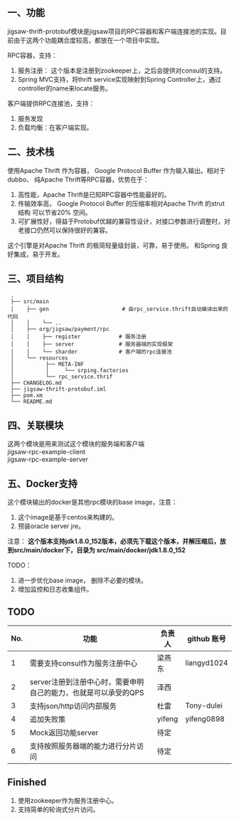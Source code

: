 ## 一、功能

jigsaw-thrift-protobuf模块是jigsaw项目的RPC容器和客户端连接池的实现。目前由于这两个功能耦合度较高，都放在一个项目中实现。

RPC容器，支持：
1. 服务注册： 这个版本是注册到zookeeper上，之后会提供对consul的支持。
2. Spring MVC支持，将thrift service实现映射到Spring Controller上，通过controller的name来locate服务。 

客户端提供RPC连接池，支持：
1. 服务发现
2. 负载均衡：在客户端实现。

## 二、技术栈

使用Apache Thrift 作为容器， Google Protocol Buffer 作为输入输出。相对于dubbo、 纯Apache Thrift等RPC容器，优势在于：

1.  高性能，Apache Thrift是已知RPC容器中性能最好的。
2.  传输效率高， Google Protocol Buffer 的压缩率相对Apache Thrift 的strut 结构 可以节省20% 空间。
3.  可扩展性好，得益于Protobuf优越的兼容性设计，对接口参数进行调整时，对老接口仍然可以保持很好的兼容。

这个引擎是对Apache Thrift 的极简轻量级封装，可靠，易于使用。 和Spring 良好集成，易于开发。

## 三、项目结构

     .
     ├── src/main
     │    ├── gen                       # 由rpc_service.thrift自动编译出来的代码
     │    │    └── ..  
     │    ├── org/jigsaw/payment/rpc
     │    │    ├── register            # 服务注册
     │    │    ├── server              # 服务器端的实现框架
     │    │    └── sharder             # 客户端的rpc连接池   
     │    └── resources
     │          ├── META-INF
     │          │     └── srping.factories  
     │          └── rpc_service.thrif
     ├── CHANGELOG.md
     ├── jigsaw-thrift-protobuf.iml
     ├── pom.xm
     └── README.md

## 四、关联模块

 这两个模块是用来测试这个模块的服务端和客户端  
jigsaw-rpc-example-client  
jigsaw-rpc-example-server  

## 五、Docker支持

这个模块输出的docker是其他rpc模块的base image，注意：
1. 这个image是基于centos来构建的。 
2. 预装oracle server jre。 

注意：
**这个版本支持jdk1.8.0_152版本，必须先下载这个版本，并解压缩后，放到src/main/docker下，目录为 src/main/docker/jdk1.8.0_152**

TODO： 
1. 进一步优化base image， 删除不必要的模块。 
2. 增加监控和日志收集组件。



## TODO

|No.|功能|负责人|github 账号|
|---------|---------|---------|---------|
|1|需要支持consul作为服务注册中心|梁燕东|liangyd1024|
|2|server注册到注册中心时，需要申明自己的能力，也就是可以承受的QPS|泽西||
|3|支持json/http访问内部服务|杜雷|Tony-dulei|
|4|追加失败策|yifeng|yifeng0898|
|5|Mock返回功能server|待定||
|6|支持按照服务器端的能力进行分片访问|待定||


## Finished

1. 使用zookeeper作为服务注册中心。
2. 支持简单的轮询式分片访问。